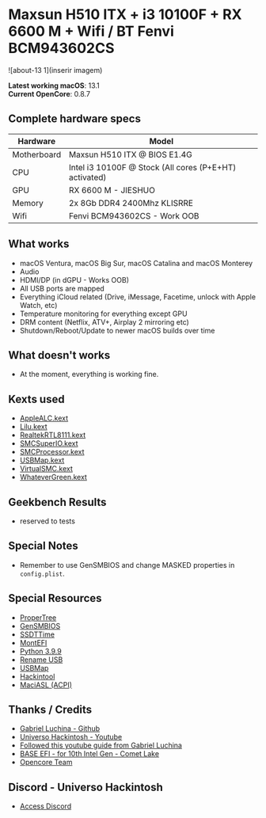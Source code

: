 # Maxsun H510 ITX + i3 10100F + RX 6600 M + Wifi / BT Fenvi BCM943602CS

![about-13 1](inserir imagem)

**Latest working macOS**: 13.1
<br>
**Current OpenCore**: 0.8.7

## Complete hardware specs
| Hardware | Model |
| --- | --- |
| Motherboard | Maxsun H510 ITX @ BIOS E1.4G |
| CPU | Intel i3 10100F @ Stock (All cores (P+E+HT) activated) |
| GPU | RX 6600 M - JIESHUO |
| Memory | 2x 8Gb DDR4 2400Mhz KLISRRE |
| Wifi | Fenvi BCM943602CS - Work OOB |

## What works
- macOS Ventura, macOS Big Sur, macOS Catalina and macOS Monterey
- Audio
- HDMI/DP (in dGPU - Works OOB)
- All USB ports are mapped
- Everything iCloud related (Drive, iMessage, Facetime, unlock with Apple Watch, etc)
- Temperature monitoring for everything except GPU
- DRM content (Netflix, ATV+, Airplay 2 mirroring etc)
- Shutdown/Reboot/Update to newer macOS builds over time

## What doesn't works
- At the moment, everything is working fine.

## Kexts used
- [AppleALC.kext](https://github.com/acidanthera/AppleALC/releases)
- [Lilu.kext](https://github.com/acidanthera/Lilu/releases)
- [RealtekRTL8111.kext](https://github.com/Mieze/RTL8111_driver_for_OS_X/releases)
- [SMCSuperIO.kext](https://github.com/acidanthera/VirtualSMC/releases)
- [SMCProcessor.kext](https://github.com/acidanthera/VirtualSMC/releases)
- [USBMap.kext](https://github.com/corpnewt/USBMap) 
- [VirtualSMC.kext](https://github.com/acidanthera/VirtualSMC/releases)
- [WhateverGreen.kext](https://github.com/acidanthera/WhateverGreen/releases)

## Geekbench Results
- reserved to tests

## Special Notes
- Remember to use GenSMBIOS and change MASKED properties in `config.plist`.

## Special Resources
- [ProperTree](https://github.com/corpnewt/ProperTree)
- [GenSMBIOS](https://github.com/corpnewt/GenSMBIOS)
- [SSDTTime](https://github.com/corpnewt/SSDTTime)
- [MontEFI](https://github.com/corpnewt/MountEFI)
- [Python 3.9.9](https://www.python.org/downloads/release/python-399)
- [Rename USB](https://dortania.github.io/OpenCore-Post-Install/usb/system-preparation.html)
- [USBMap](https://github.com/corpnewt/USBMap)
- [Hackintool](https://github.com/benbaker76/Hackintool)
- [MaciASL (ACPI)](https://github.com/acidanthera/MaciASL)

## Thanks / Credits
- [Gabriel Luchina - Github](https://github.com/luchina-gabriel)
- [Universo Hackintosh - Youtube](https://www.youtube.com/@UniversoHackintosh)
- [Followed this youtube guide from Gabriel Luchina](https://www.youtube.com/watch?v=5FVxZDXr98o&t=15218s&ab_channel=GabrielLuchina-UniversoHackintosh)
- [BASE EFI - for 10th Intel Gen - Comet Lake](https://github.com/luchina-gabriel/BASE-EFI-INTEL-DESKTOP-10THGEN-COMET-LAKE)
- [Opencore Team](https://dortania.github.io/getting-started/)

## Discord - Universo Hackintosh
- [Access Discord](https://discord.universohackintosh.com.br)
